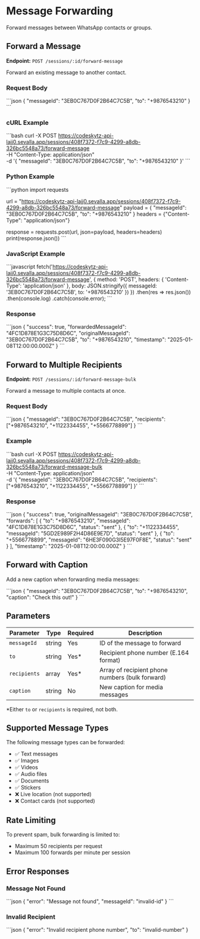 # Message Forwarding

Forward messages between WhatsApp contacts or groups.

## Forward a Message

**Endpoint:** `POST /sessions/:id/forward-message`

Forward an existing message to another contact.

### Request Body

\`\`\`json
{
  "messageId": "3EB0C767D0F2B64C7C5B",
  "to": "+9876543210"
}
\`\`\`

### cURL Example

\`\`\`bash
curl -X POST https://codeskytz-api-lajj0.sevalla.app/sessions/408f7372-f7c9-4299-a8db-326bc5548a73/forward-message \
  -H "Content-Type: application/json" \
  -d '{
    "messageId": "3EB0C767D0F2B64C7C5B",
    "to": "+9876543210"
  }'
\`\`\`

### Python Example

\`\`\`python
import requests

url = "https://codeskytz-api-lajj0.sevalla.app/sessions/408f7372-f7c9-4299-a8db-326bc5548a73/forward-message"
payload = {
    "messageId": "3EB0C767D0F2B64C7C5B",
    "to": "+9876543210"
}
headers = {"Content-Type": "application/json"}

response = requests.post(url, json=payload, headers=headers)
print(response.json())
\`\`\`

### JavaScript Example

\`\`\`javascript
fetch('https://codeskytz-api-lajj0.sevalla.app/sessions/408f7372-f7c9-4299-a8db-326bc5548a73/forward-message', {
  method: 'POST',
  headers: { 'Content-Type': 'application/json' },
  body: JSON.stringify({
    messageId: '3EB0C767D0F2B64C7C5B',
    to: '+9876543210'
  })
})
  .then(res => res.json())
  .then(console.log)
  .catch(console.error);
\`\`\`

### Response

\`\`\`json
{
  "success": true,
  "forwardedMessageId": "4FC1D878E1G3C75D8D6C",
  "originalMessageId": "3EB0C767D0F2B64C7C5B",
  "to": "+9876543210",
  "timestamp": "2025-01-08T12:00:00.000Z"
}
\`\`\`

## Forward to Multiple Recipients

**Endpoint:** `POST /sessions/:id/forward-message-bulk`

Forward a message to multiple contacts at once.

### Request Body

\`\`\`json
{
  "messageId": "3EB0C767D0F2B64C7C5B",
  "recipients": ["+9876543210", "+1122334455", "+5566778899"]
}
\`\`\`

### Example

\`\`\`bash
curl -X POST https://codeskytz-api-lajj0.sevalla.app/sessions/408f7372-f7c9-4299-a8db-326bc5548a73/forward-message-bulk \
  -H "Content-Type: application/json" \
  -d '{
    "messageId": "3EB0C767D0F2B64C7C5B",
    "recipients": ["+9876543210", "+1122334455", "+5566778899"]
  }'
\`\`\`

### Response

\`\`\`json
{
  "success": true,
  "originalMessageId": "3EB0C767D0F2B64C7C5B",
  "forwards": [
    {
      "to": "+9876543210",
      "messageId": "4FC1D878E1G3C75D8D6C",
      "status": "sent"
    },
    {
      "to": "+1122334455",
      "messageId": "5GD2E989F2H4D86E9E7D",
      "status": "sent"
    },
    {
      "to": "+5566778899",
      "messageId": "6HE3F090G3I5E97F0F8E",
      "status": "sent"
    }
  ],
  "timestamp": "2025-01-08T12:00:00.000Z"
}
\`\`\`

## Forward with Caption

Add a new caption when forwarding media messages:

\`\`\`json
{
  "messageId": "3EB0C767D0F2B64C7C5B",
  "to": "+9876543210",
  "caption": "Check this out!"
}
\`\`\`

## Parameters

| Parameter | Type | Required | Description |
|-----------|------|----------|-------------|
| `messageId` | string | Yes | ID of the message to forward |
| `to` | string | Yes* | Recipient phone number (E.164 format) |
| `recipients` | array | Yes* | Array of recipient phone numbers (bulk forward) |
| `caption` | string | No | New caption for media messages |

*Either `to` or `recipients` is required, not both.

## Supported Message Types

The following message types can be forwarded:

- ✅ Text messages
- ✅ Images
- ✅ Videos
- ✅ Audio files
- ✅ Documents
- ✅ Stickers
- ❌ Live location (not supported)
- ❌ Contact cards (not supported)

## Rate Limiting

To prevent spam, bulk forwarding is limited to:
- Maximum 50 recipients per request
- Maximum 100 forwards per minute per session

## Error Responses

### Message Not Found

\`\`\`json
{
  "error": "Message not found",
  "messageId": "invalid-id"
}
\`\`\`

### Invalid Recipient

\`\`\`json
{
  "error": "Invalid recipient phone number",
  "to": "invalid-number"
}
